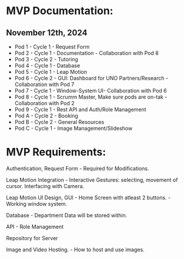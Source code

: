 # MVP Documentation: 
## November 12th, 2024 

- Pod 1 - Cycle 1 - Request Form
- Pod 2 - Cycle 1 - Documentation - Collaboration with Pod 8
- Pod 3 - Cycle 2 - Tutoring
- Pod 4 - Cycle 1 - Database 
- Pod 5 - Cycle 1 - Leap Motion
- Pod 6 - Cycle 2 - GUI: Dashboard for UNO Partners/Research - Collaboration with Pod 7
- Pod 7 - Cycle 1 - Window-System UI- Collaboration with Pod 6
- Pod 8 - Cycle 1 - Scrumm Master, Make sure pods are on-tak - Collaboration with Pod 2
- Pod 9 - Cycle 1 - Rest API and Auth/Role Management
- Pod A - Cycle 2 - Booking
- Pod B - Cycle 2 - General Resources
- Pod C - Cycle 1 - Image Management/Slideshow

# MVP Requirements: 

Authentication, Request Form 
    - Required for Modifications. 

Leap Motion Integration
    - Interactive Gestures: selecting, movement of cursor. Interfacing with Camera. 
    
Leap Motion UI Design, GUI
    - Home Screen with atleast 2 buttons.
    - Working window system. 
    
Database 
    - Department Data will be stored within.
      
API 
    - Role Management
      
Repository for Server

Image and Video Hosting. 
    - How to host and use images. 

